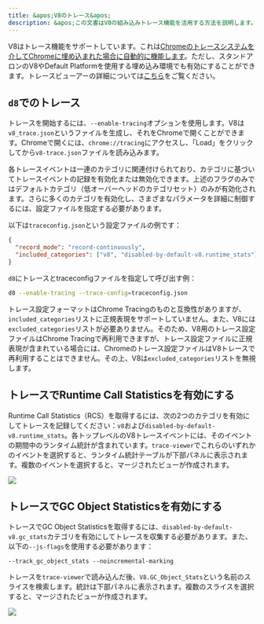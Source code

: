```yaml
---
title: &apos;V8のトレース&apos;
description: &apos;この文書はV8の組み込みトレース機能を活用する方法を説明します。&apos;
---
```

V8はトレース機能をサポートしています。これは[Chromeのトレースシステムを介してChromeに埋め込まれた場合に自動的に機能します](/docs/rcs)。ただし、スタンドアロンのV8やDefault Platformを使用する埋め込み環境でも有効にすることができます。トレースビューアーの詳細については[こちら](https://github.com/catapult-project/catapult/blob/master/tracing/README.md)をご覧ください。

## `d8`でのトレース

トレースを開始するには、`--enable-tracing`オプションを使用します。V8は`v8_trace.json`というファイルを生成し、それをChromeで開くことができます。Chromeで開くには、`chrome://tracing`にアクセスし、「Load」をクリックしてから`v8-trace.json`ファイルを読み込みます。

各トレースイベントは一連のカテゴリに関連付けられており、カテゴリに基づいてトレースイベントの記録を有効化または無効化できます。上述のフラグのみではデフォルトカテゴリ（低オーバーヘッドのカテゴリセット）のみが有効化されます。さらに多くのカテゴリを有効化し、さまざまなパラメータを詳細に制御するには、設定ファイルを指定する必要があります。

以下は`traceconfig.json`という設定ファイルの例です：

```json
{
  "record_mode": "record-continuously",
  "included_categories": ["v8", "disabled-by-default-v8.runtime_stats"]
}
```

`d8`にトレースとtraceconfigファイルを指定して呼び出す例：

```bash
d8 --enable-tracing --trace-config=traceconfig.json
```

トレース設定フォーマットはChrome Tracingのものと互換性がありますが、`included_categories`リストに正規表現をサポートしていません。また、V8には`excluded_categories`リストが必要ありません。そのため、V8用のトレース設定ファイルはChrome Tracingで再利用できますが、トレース設定ファイルに正規表現が含まれている場合には、Chromeのトレース設定ファイルはV8トレースで再利用することはできません。その上、V8は`excluded_categories`リストを無視します。

## トレースでRuntime Call Statisticsを有効にする

Runtime Call Statistics（<abbr>RCS</abbr>）を取得するには、次の2つのカテゴリを有効にしてトレースを記録してください：`v8`および`disabled-by-default-v8.runtime_stats`。各トップレベルのV8トレースイベントには、そのイベントの期間中のランタイム統計が含まれています。`trace-viewer`でこれらのいずれかのイベントを選択すると、ランタイム統計テーブルが下部パネルに表示されます。複数のイベントを選択すると、マージされたビューが作成されます。

![](/_img/docs/trace/runtime-stats.png)

## トレースでGC Object Statisticsを有効にする

トレースでGC Object Statisticsを取得するには、`disabled-by-default-v8.gc_stats`カテゴリを有効にしてトレースを収集する必要があります。また、以下の`--js-flags`を使用する必要があります：

```
--track_gc_object_stats --noincremental-marking
```

トレースを`trace-viewer`で読み込んだ後、`V8.GC_Object_Stats`という名前のスライスを検索します。統計は下部パネルに表示されます。複数のスライスを選択すると、マージされたビューが作成されます。

![](/_img/docs/trace/gc-stats.png)
